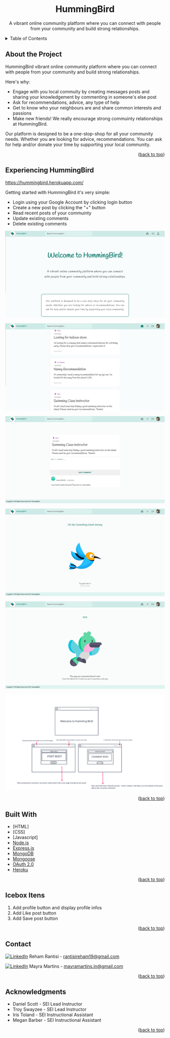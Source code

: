 <!-- <div id="top"></div> -->

<!-- PROJECT LOGO -->
<br />
<div align="center">
    <!-- <img src="css/imgs/logo.png" alt="hummingbird" width="80" height="80"> -->
  </a>

  <h1 align="center">HummingBird</h1>

  <p align="center">
    A vibrant online community platform where you can connect with people from your community and build strong relationships.
    <br>
  </p>
</div>

<!-- TABLE OF CONTENTS -->
<details>
  <summary>Table of Contents</summary>
  <ol>
    <li><a href="#about-the-project">About The Project</a>
    <li><a href="#experiencing">Experiencing HummingBird</a></li>
    <li><a href="#built-with">Built With</a></li>
    <li><a href="#icebox">Ice Box</a></li>
    <li><a href="#contact">Contact</a></li>
    <li><a href="#acknowledgments">Acknowledgments</a></li>
  </ol>
</details>

<!-- CONTENT -->

## About the Project

HummingBird vibrant online community platform where you can connect with people from your community and build strong relationships.

Here's why:

- Engage with you local commuity by creating messages posts and sharing your knowledgement by commenting in someone's else post
- Ask for recommendations, advice, any type of help
- Get to know who your neighbours are and share common interests and passions
- Make new friends! We really encourage strong commuinty relationships at HummingBird.

Our platform is designed to be a one-stop-shop for all your community needs. Whether you are looking for advice, recommendations. You can ask for help and/or donate your time by supporting your local community.

<p align="right">(<a href="#top">back to top</a>)</p>

## Experiencing HummingBird

https://hummingbird.herokuapp.com/

Getting started with HummingBird it's very simple:

- Login using your Google Account by clicking login button
- Create a new post by clicking the "+" button
- Read recent posts of your commuinty
- Update existing comments
- Delete existing comments

![humming-bird1](/public/imgs/hb1.jpeg)

![humming-bird1](/public/imgs/hb2.jpeg)

![humming-bird1](/public/imgs/hb3.jpeg)

![humming-bird1](/public/imgs/hb4.jpeg)

![humming-bird1](/public/imgs/hb5.jpeg)

![humming-bird1](/public/imgs/erd.png)

<p align="right">(<a href="#top">back to top</a>)</p>

## Built With

- [HTML]
- [CSS]
- [Javascript]
- [Node.js](https://nodejs.org/)
- [Express.js](https://expressjs.com/)
- [MongoDB](https://mongodb.com/)
- [Mongoose](https://mongoosejs.com/)
- [OAuth 2.0](https://console.cloud.google.com/apis/dashboard)
- [Heroku](https://www.heroku.com/)
<p align="right">(<a href="#top">back to top</a>)</p>

## Icebox Itens

1. Add profile button and display profile infos
2. Add Like post button
3. Add Save post button
<p align="right">(<a href="#top">back to top</a>)</p>

## Contact

[![LinkedIn](https://img.shields.io/badge/-LinkedIn-blue?style=flat-square&logo=Linkedin&logoColor=white&link=https://www.linkedin.com/in/rehamrantisi/)](https://www.linkedin.com/in/rehamrantisi/) Reham Rantisi - rantisireham19@gmail.com

[![LinkedIn](https://img.shields.io/badge/-LinkedIn-blue?style=flat-square&logo=Linkedin&logoColor=white&link=https://www.linkedin.com/in/mayra-martins-8a4b89195/)](https://www.linkedin.com/in/mayra-martins-8a4b89195/) Mayra Martins - mayramartins.in@gmail.com

<p align="right">(<a href="#top">back to top</a>)</p>

## Acknowledgments

- Daniel Scott - SEI Lead Instructor
- Troy Swayzee - SEI Lead Instructor
- Iris Toland - SEI Instructional Assistant
- Megan Barber - SEI Instructional Assistant
<p align="right">(<a href="#top">back to top</a>)</p>
